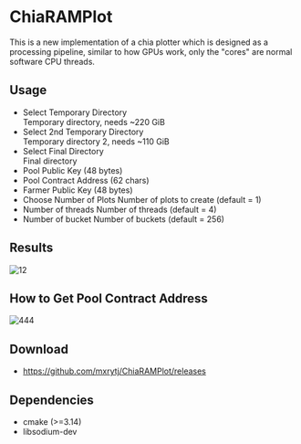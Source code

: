 # ChiaRAMPlot
This is a new implementation of a chia plotter which is designed as a processing pipeline, similar to how GPUs work, only the "cores" are normal software CPU threads.
## Usage

  * Select Temporary Directory   
    Temporary directory, needs ~220 GiB
  * Select 2nd Temporary Directory   
    Temporary directory 2, needs ~110 GiB
  * Select Final Directory  
    Final directory
  * Pool Public Key (48 bytes)
  * Pool Contract Address (62 chars)
  * Farmer Public Key (48 bytes)
  * Choose Number of Plots
    Number of plots to create (default = 1)
  * Number of threads
    Number of threads (default = 4)
  * Number of bucket 
    Number of buckets (default = 256)
 
## Results
![12](https://user-images.githubusercontent.com/86047703/126137558-26dc7f57-5ec2-4eeb-a29b-7d004be50fe2.PNG)

## How to Get Pool Contract Address
![444](https://user-images.githubusercontent.com/86047703/126138171-89eb8ed4-dd4b-4664-9268-18b055830f6e.PNG)

## Download
   * https://github.com/mxrytj/ChiaRAMPlot/releases
 
## Dependencies
* cmake (>=3.14)
* libsodium-dev
